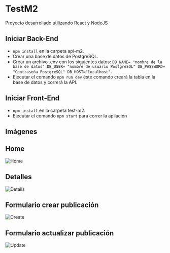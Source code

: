# TestM2

Proyecto desarrollado utilizando React y NodeJS

## Iniciar Back-End

* `npm install` en la carpeta api-m2.
* Crear una base de datos de PostgreSQL.
* Crear un archivo .env con los siguientes datos:
`DB_NAME= "nombre de la base de datos"
DB_USER= "nombre de usuario PostgreSQL"
DB_PASSWORD= "Contraseña PostgreSQL"
DB_HOST="localhost"`.
* Ejecutar el comando `npm run dev` éste comando creará la tabla en la base de datos y correrá la API.

## Iniciar Front-End
* `npm install` en la carpeta test-m2.
* Ejecutar el comando `npm start` para correr la apliación

## Imágenes

## Home
![Home](https://user-images.githubusercontent.com/63587022/121828867-471ad180-cc97-11eb-92af-ae1f1509ed26.JPG)
## Detalles
![Details](https://user-images.githubusercontent.com/63587022/121829654-86e2b880-cc99-11eb-8b91-5da999881197.JPG)
## Formulario crear publicación
![Create](https://user-images.githubusercontent.com/63587022/121829667-8ea25d00-cc99-11eb-960c-cd0c135e921d.JPG)
## Formulario actualizar publicación
![Update](https://user-images.githubusercontent.com/63587022/121829676-92ce7a80-cc99-11eb-9542-78000a11fad5.JPG)

